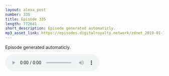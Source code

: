 ```yaml
---
layout: alexa_post
number: 335
title: Episode 335
length: 772641
short_description: Episode generated automaticly.
mp3_asset_link: https://episodes.digitalroyalty.network/zdnet_2019-01-15_01-00-10.mp3
---
```


Episode generated automaticly.

<audio controls>
    <source src="{{ page.mp3_asset_link }}" type="audio/mpeg">
</audio>